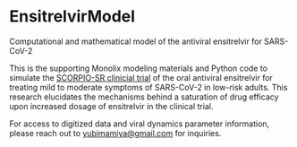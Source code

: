 # EnsitrelvirModel
Computational and mathematical model of the antiviral ensitrelvir for SARS-CoV-2

This is the supporting Monolix modeling materials and Python code to simulate the [SCORPIO-SR clinicial trial](https://jamanetwork.com/journals/jamanetworkopen/fullarticle/2814871) of the oral antiviral ensitrelvir for treating mild to moderate symptoms of SARS-CoV-2 in low-risk adults. This research elucidates the mechanisms behind a saturation of drug efficacy upon increased dosage of ensitrelvir in the clinical trial.

For access to digitized data and viral dynamics parameter information, please reach out to yubimamiya@gmail.com for inquiries.
